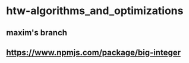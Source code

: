 # htw-algorithms_and_optimizations

## maxim's branch

## https://www.npmjs.com/package/big-integer
